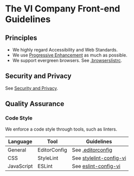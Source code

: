 # The VI Company Front-end Guidelines

## Principles

- We highly regard Accessibility and Web Standards.
- We use [Progressive Enhancement](https://www.gov.uk/service-manual/technology/using-progressive-enhancement) as much as possible.
- We support evergreen browsers. See [.browserslistrc](recipes/.browserslistrc).


## Security and Privacy

See [Security and Privacy](docs/Security-and-Privacy.md).

## Quality Assurance

### Code Style

We enforce a code style through tools, such as linters.

Language   | Tool         | Guidelines
---------- | ------------ | ----------
General    | EditorConfig | See [.editorconfig](recipes/.editorconfig)
CSS        | StyleLint    | See [stylelint-config-vi](https://github.com/vicompany/stylelint-config-vi)
JavaScript | ESLint       | See [eslint-config-vi](https://github.com/vicompany/eslint-config-vi)